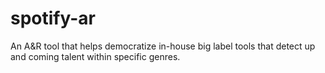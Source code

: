 # spotify-ar
An A&amp;R tool that helps democratize in-house big label tools that detect up and coming talent within specific genres.
